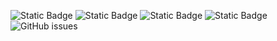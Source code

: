 ![Static Badge](https://img.shields.io/badge/blacklists-60-000000) ![Static Badge](https://img.shields.io/badge/blacklisted-2929812-cc0000) ![Static Badge](https://img.shields.io/badge/whitelisted-2243-00CC00) ![Static Badge](https://img.shields.io/badge/streaming_blacklist-28107-000000) ![GitHub issues](https://img.shields.io/github/issues/fabriziosalmi/blacklists)
